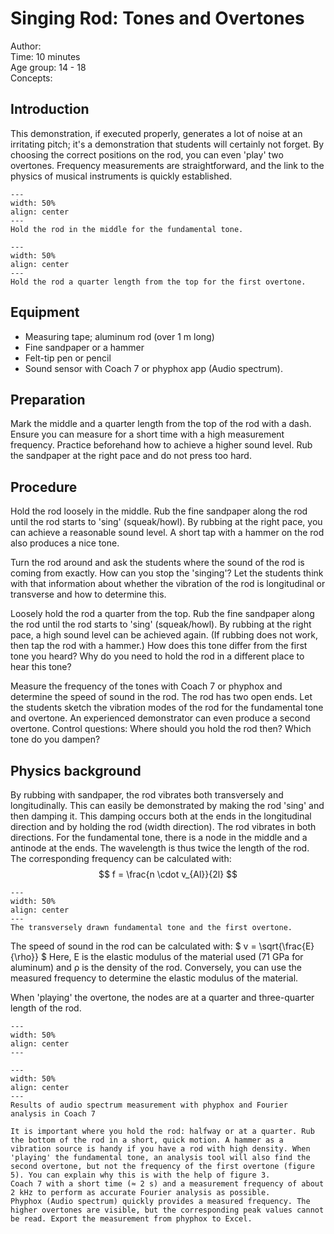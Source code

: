 

# Singing Rod: Tones and Overtones


Author:     \
Time:	 10 minutes\
Age group:	14 - 18\
Concepts:	

## Introduction
This demonstration, if executed properly, generates a lot of noise at an irritating pitch; it's a demonstration that students will certainly not forget. By choosing the correct positions on the rod, you can even 'play' two overtones. Frequency measurements are straightforward, and the link to the physics of musical instruments is quickly established.


```{figure} demo81_1_figure1.jpg
---
width: 50%
align: center 
---
Hold the rod in the middle for the fundamental tone.
```


```{figure} demo81_1_figure2.png
---
width: 50%
align: center 
---
Hold the rod a quarter length from the top for the first overtone.
```

## Equipment
- Measuring tape; aluminum rod (over 1 m long)
- Fine sandpaper or a hammer
- Felt-tip pen or pencil
- Sound sensor with Coach 7 or phyphox app (Audio spectrum).

## Preparation
Mark the middle and a quarter length from the top of the rod with a dash. Ensure you can measure for a short time with a high measurement frequency. Practice beforehand how to achieve a higher sound level. Rub the sandpaper at the right pace and do not press too hard.


## Procedure
Hold the rod loosely in the middle. Rub the fine sandpaper along the rod until the rod starts to 'sing' (squeak/howl). By rubbing at the right pace, you can achieve a reasonable sound level. A short tap with a hammer on the rod also produces a nice tone.

Turn the rod around and ask the students where the sound of the rod is coming from exactly.
How can you stop the 'singing'? Let the students think with that information about whether the vibration of the rod is longitudinal or transverse and how to determine this.

Loosely hold the rod a quarter from the top. Rub the fine sandpaper along the rod until the rod starts to 'sing' (squeak/howl). By rubbing at the right pace, a high sound level can be achieved again. (If rubbing does not work, then tap the rod with a hammer.)
How does this tone differ from the first tone you heard?
Why do you need to hold the rod in a different place to hear this tone?

Measure the frequency of the tones with Coach 7 or phyphox and determine the speed of sound in the rod. The rod has two open ends.
Let the students sketch the vibration modes of the rod for the fundamental tone and overtone.
An experienced demonstrator can even produce a second overtone. Control questions: Where should you hold the rod then? Which tone do you dampen?

## Physics background
By rubbing with sandpaper, the rod vibrates both transversely and longitudinally. This can easily be demonstrated by making the rod 'sing' and then damping it. This damping occurs both at the ends in the longitudinal direction and by holding the rod (width direction). The rod vibrates in both directions.
For the fundamental tone, there is a node in the middle and a antinode at the ends. The wavelength is thus twice the length of the rod. The corresponding frequency can be calculated with:
$$
f = \frac{n \cdot v_{Al}}{2l}
$$

```{figure} demo81_1_figure3.JPG
---
width: 50%
align: center 
---
The transversely drawn fundamental tone and the first overtone.
```

The speed of sound in the rod can be calculated with: $ v = \sqrt{\frac{E}{\rho}} $
Here, E is the elastic modulus of the material used (71 GPa for aluminum) and ρ is the density of the rod. Conversely, you can use the measured frequency to determine the elastic modulus of the material.

When 'playing' the overtone, the nodes are at a quarter and three-quarter length of the rod.

```{figure} demo81_1_figure4a.jpg
---
width: 50%
align: center 
---
```

```{figure} demo81_1_figure4b.png
---
width: 50%
align: center 
---
Results of audio spectrum measurement with phyphox and Fourier analysis in Coach 7 
```


```{tip}
It is important where you hold the rod: halfway or at a quarter. Rub the bottom of the rod in a short, quick motion. A hammer as a vibration source is handy if you have a rod with high density. When 'playing' the fundamental tone, an analysis tool will also find the second overtone, but not the frequency of the first overtone (figure 5). You can explain why this is with the help of figure 3.
Coach 7 with a short time (≈ 2 s) and a measurement frequency of about 2 kHz to perform as accurate Fourier analysis as possible.
Phyphox (Audio spectrum) quickly provides a measured frequency. The higher overtones are visible, but the corresponding peak values cannot be read. Export the measurement from phyphox to Excel.